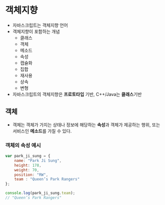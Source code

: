 # 객체지향

* 자바스크립트는 객체지향 언어
* 객체지향이 포함하는 개념
  - 클래스
  - 객체
  - 메소드
  - 속성
  - 캡슐화
  - 집합
  - 재사용
  - 상속
  - 변형
* 자바스크립트의 객체지향은 **프로토타입** 기반, C++/Java는 **클래스**기반

## 객체

* 객체는 객체가 가지는 상태나 정보에 해당하는 **속성**과 객체가 제공하는 행위, 또는 서비스인 **메소드**를 가질 수 있다.

### 객체의 속성 예시

```javascript
var park_ji_sung = { 
	name: "Park Ji Sung",
	height: 178,
	weight: 70,
	position: "RW",
	team : "Queen’s Park Rangers"
};

console.log(park_ji_sung.team);
// "Queen’s Park Rangers"
```

